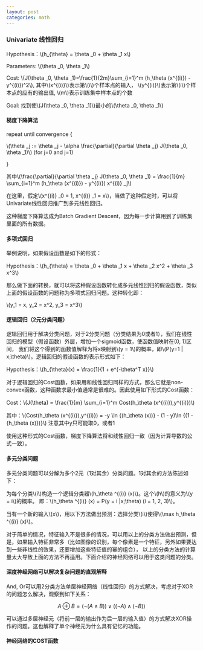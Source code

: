 ```yaml
---
layout: post
categories: math
---
```


### Univariate 线性回归

Hypothesis：\\(h_{\\theta} = \\theta _0 + \\theta _1 x\\)

Parameters: \\(\\theta _0, \\theta _1\\)

Cost: \\(J(\\theta \_0, \\theta \_1)=\\frac{1}{2m}\\sum_{i=1}^m (h_\\theta (x^{(i)}) - y^{(i)})^2\\), 其中\\(x^{(i)}\\)表示第\\(i\\)个样本点的输入，
\\(y^{(i)}\\)表示第\\(i\\)个样本点的应有的输出值, \\(m\\)表示训练集中样本点的个数

Goal: 找到使\\(J(\\theta \_0, \\theta \_1)\\)最小的\\(\\theta \_0, \\theta \_1\\)


#### 梯度下降算法

repeat until convergence {

\\(\\theta _j := \\theta _j - \\alpha \\frac{\\partial}{\\partial \\theta _j} J(\\theta \_0, \\theta \_1)\\)  (for j=0 and j=1)

}

其中\\(\\frac{\\partial}{\\partial \\theta _j} J(\\theta \_0, \\theta \_1) = \\frac{1}{m} \\sum\_{i=1}^m (h\_\\theta (x^{(i)}) - y^{(i)}) x^{(i)} _j\\)

在这里，假定\\(x^{(i)} _0 = 1, x^{(i)} _1 = x\\)，当做了这种假定时，可以将Univariate线性回归推广到多元线性回归。

这种梯度下降算法成为Batch Gradient Descent，因为每一步计算用到了训练集里面的所有数据。


#### 多项式回归

举例说明，如果假设函数是如下的形式：

Hypothesis：\\(h_{\\theta} = \\theta _0 + \\theta _1 x + \\theta _2 x^2 + \\theta _3 x^3\\)

那么做下面的转换，就可以将这种假设函数转化成多元线性回归的假设函数，类似上面的假设函数的问题称为多项式回归问题。这种转化即：

\\(y_1 = x, y_2 = x^2, y_3 = x^3\\)


#### 逻辑回归（2元分类问题）

逻辑回归用于解决分类问题，对于2分类问题（分类结果为0或者1），我们在线性回归的模型（假设函数）外层，增加一个sigmoid函数，使函数值映射在(0, 1)区间，
我们将这个得到的函数值解释为将x映射到\\(y = 1\\)的概率，即\\(P(y=1 | x;\\theta)\\)。逻辑回归的假设函数的表示形式如下：

Hypothesis：\\(h_{\\theta}(x) = \\frac{1}{1 + e^{-\\theta^T x}}\\)

对于逻辑回归的Cost函数，如果用和线性回归同样的方式，那么它就是non-convex函数，这种函数求最小值通常是很难的。因此使用如下形式的Cost函数：

Cost：\\(J(\\theta) = \\frac{1}{m} \\sum_{i=1}^m Cost(h_\\theta (x^{(i)}),y^{(i)})\\)

其中：\\(Cost(h_\\theta (x^{(i)}),y^{(i)}) = -y \\ln {(h_\\theta (x))} - (1 - y)\\ln {(1 - {h_\\theta (x)})}\\) 注意其中y只可能取0，或者1

使用这种形式的Cost函数，梯度下降算法将和线性回归一致（因为计算导数的公式一致）。


#### 多元分类问题

多元分类问题可以分解为多个2元（1对其余）分类问题。1对其余的方法陈述如下：

为每个分类\\(i\\)构造一个逻辑分类器\\(h_\\theta ^{(i)} (x)\\)。这个\\(h\\)的意义为\\(y = i\\)的概率。
即：\\(h_\\theta ^{(i)} (x) = P(y = i |x;\\theta) (i = 1, 2, 3)\\)。

当有一个新的输入\\(x\\)，用以下方法做出预测：选择分类\\(i\\)使得\\(\\max h_\\theta ^{(i)} (x)\\)。

对于简单的情况，特征输入不是很多的情况，可以用以上的分类方法做出预测，但是，如果输入特征非常多（比如图像的识别，每个像素是一个特征，另外如果要达到一些非线性的效果，还要增加这些特征值的幂的组合），
以上的分类方法的计算量太大导致上面的方法不再适用。下面介绍的神经网络可以用于这类问题的分类。


#### 深度神经网络可以解决复杂问题的直观解释

And, Or可以用2分类方法单层神经网络（线性回归）的方式解决，考虑对于XOR的问题怎么解决，观察到如下关系：

$$A \oplus B = (\lnot (A \land B)) \lor ((\lnot A) \land (\lnot B))$$

可以通过多层神经元（将前一层的输出作为后一层的输入值）的方式解决XOR操作的问题。这也解释了单个神经元为什么具有记忆的功能。


#### 神经网络的COST函数

